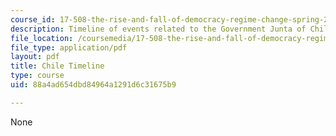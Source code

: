 ```yaml
---
course_id: 17-508-the-rise-and-fall-of-democracy-regime-change-spring-2002
description: Timeline of events related to the Government Junta of Chile.
file_location: /coursemedia/17-508-the-rise-and-fall-of-democracy-regime-change-spring-2002/88a4ad654dbd84964a1291d6c31675b9_chile_timeline.pdf
file_type: application/pdf
layout: pdf
title: Chile Timeline
type: course
uid: 88a4ad654dbd84964a1291d6c31675b9

---
```

None